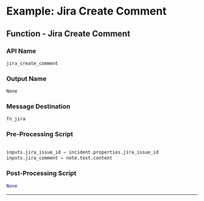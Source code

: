 <!--
    DO NOT MANUALLY EDIT THIS FILE
    THIS FILE IS AUTOMATICALLY GENERATED WITH resilient-circuits codegen
-->

# Example: Jira Create Comment

## Function - Jira Create Comment

### API Name
`jira_create_comment`

### Output Name
`None`

### Message Destination
`fn_jira`

### Pre-Processing Script
```python

inputs.jira_issue_id = incident.properties.jira_issue_id
inputs.jira_comment = note.text.content
```

### Post-Processing Script
```python
None
```

---


